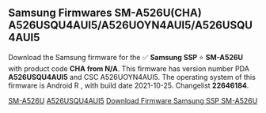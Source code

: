 <h2>Samsung Firmwares SM-A526U(CHA) A526USQU4AUI5/A526UOYN4AUI5/A526USQU4AUI5</h2>
Download the Samsung firmware for the ✅ <strong>Samsung SSP </strong> ⭐ <strong>SM-A526U</strong> with product code <strong>CHA</strong> <strong> from N/A</strong>. This firmware has version number PDA <strong>A526USQU4AUI5</strong> and CSC A526UOYN4AUI5. The operating system of this firmware is Android R , with build date 2021-10-25. Changelist <strong>22646184</strong>.


[SM-A526U](https://samfirm.shop/samsung/model/SM-A526U)
[A526USQU4AUI5](https://samfirm.shop/samsung/pda/A526USQU4AUI5)
[Download Firmware Samsung SSP SM-A526U](https://samfirm.shop/samsung/firmware/468016)
